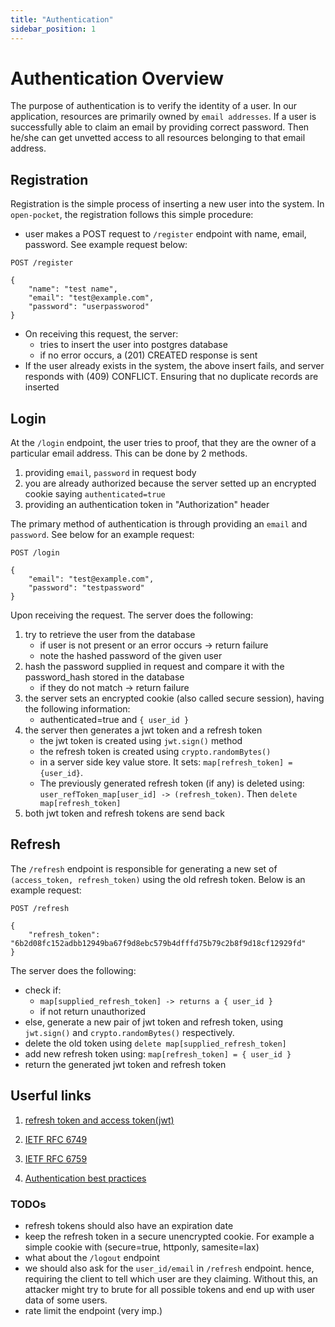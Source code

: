 ```yaml
---
title: "Authentication"
sidebar_position: 1
---
```


# Authentication Overview

The purpose of authentication is to verify the identity of a user.  In
our application, resources are primarily owned by `email addresses`. If
a user is successfully able to claim an email by providing correct
password. Then he/she can get unvetted access to all resources belonging
to that email address.  

## Registration

Registration is the simple process of inserting a new user into the
system. In `open-pocket`, the registration follows this simple
procedure:

- user makes a POST request to `/register` endpoint with name, email,
  password. See example request below:

```
POST /register

{
    "name": "test name",
    "email": "test@example.com",
    "password": "userpassworod"
}
```

- On receiving this request, the server:
    - tries to insert the user into postgres database
    -  if no error occurs, a (201) CREATED response is sent
- If the user already exists in the system, the above insert fails, and
  server responds with (409) CONFLICT. Ensuring that no duplicate
  records are inserted

## Login

At the `/login` endpoint, the user tries to proof, that they are the
owner of a particular email address. This can be done by 2 methods.

1. providing `email`, `password` in request body
2. you are already authorized because the server setted up an encrypted
   cookie saying `authenticated=true`
3. providing an authentication token in "Authorization" header

The primary method of authentication is through providing an `email` and
`password`. See below for an example request:

```
POST /login

{
    "email": "test@example.com",
    "password": "testpassword"
}
```

Upon receiving the request. The server does the following:

1. try to retrieve the user from the database
    - if user is not present or an error occurs -> return failure
    - note the hashed password of the given user
2. hash the password supplied in request and compare it with the
   password\_hash stored in the database
    - if they do not match -> return failure
3. the server sets an encrypted cookie (also called secure session),
   having the following information:
    - authenticated=true and `{ user_id }`
4. the server then generates a jwt token and a refresh token
    - the jwt token is created using `jwt.sign()` method
    - the refresh token is created using `crypto.randomBytes()`
    - in a server side key value store. It sets: `map[refresh_token] =
      {user_id}`.
    - The previously generated refresh token (if any) is deleted using:
      `user_refToken_map[user_id] -> (refresh_token)`. Then
      `delete map[refresh_token]`
5. both jwt token and refresh tokens are send back

## Refresh

The `/refresh` endpoint is responsible for generating a new set of
`(access_token, refresh_token)` using the old refresh token. Below is an
example request:

```
POST /refresh

{
    "refresh_token": "6b2d08fc152adbb12949ba67f9d8ebc579b4dfffd75b79c2b8f9d18cf12929fd"
}
```

The server does the following:

- check if:
    - `map[supplied_refresh_token] -> returns a { user_id }`
    - if not return unauthorized
- else, generate a new pair of jwt token and refresh token, using
  `jwt.sign()` and `crypto.randomBytes()` respectively.
- delete the old token using `delete map[supplied_refresh_token]`
- add new refresh token using: `map[refresh_token] = { user_id }`
- return the generated jwt token and refresh token 


## Userful links

1. [refresh token and access token(jwt)](https://www.codingshuttle.com/spring-boot-handbook/jwt-refresh-token-and-access-token/)

2. [IETF RFC 6749](https://datatracker.ietf.org/doc/html/rfc6749#section-1.5)

3. [IETF RFC 6759](https://datatracker.ietf.org/doc/html/rfc6750)

4. [Authentication best practices](https://cheatsheetseries.owasp.org/cheatsheets/Authentication_Cheat_Sheet.html)

### TODOs

- refresh tokens should also have an expiration date
- keep the refresh token in a secure unencrypted cookie. For example a
  simple cookie with (secure=true, httponly, samesite=lax) 
- what about the `/logout` endpoint
- we should also ask for the `user_id/email` in `/refresh` endpoint.
  hence, requiring the client to tell which user are they claiming.
  Without this, an attacker might try to brute for all possible tokens
  and end up with user data of some users.
- rate limit the endpoint (very imp.)

<!--
final architecture decided upon


- the user will log in using email and password
- will be issued access token and refresh token

    - further details -> access token is jwt with payload = { email,
      user_id }
    - refresh token is randomly generated string using
      [crypto.randomBytes](https://nodejs.org/api/crypto.html#cryptorandombytessize-callback)

    - also with the refresh token. we store in redis ->
      `redis.set(refresh_token, {email, user_id})`

    - we simply set `authenticated=true` in a special encrypted cookie
      (which only the server can decrypt/ and create). This is called
using
[fastify-securesession](https://github.com/fastify/fastify-secure-session).
the life of this cookie = life of the access token

    - in BROWSER cleints -> set refresh token in `http only https secure
      (whatever security settings)` -> into plain cookiep

access of protected routes

- non browser clients:
    - privide a valid authorization header with jwt token.
    - you can access whatever resources ownser by paylod (user\_id,
      email) in verified jwt

- browser clients:
    - server just simply decrypts the secured encrypted cookie. And
      finds out that it previously gave this client
        `authentication=true` property. cool, you can access it any
resouces with given email/user\_id

OOPS the access token/session.authentication=true expired.

- Browser clients -> send their refresh token (available in their
  cookie) to the server.
- server deletes the old refresh token and generates new pair of access
  token and refresh token. oh and dont forget the set authenticated=true

- for non brosser clients. -> it is up to the client to store the
  refresh token somewhere securly.
- send the refresh token to get new access token and regresh token.
- authenticate subsequent requests



-- some deep seek nitpicks -> store hash of the refresh tokens so even
if server is compromised -> you are not doomed 

-- another: Just ensure:

    The cookie path is set to your auth endpoint (e.g., path:
'/api/auth') to avoid sending it with every request unnecessarily.


- the backend must check both for `authenticated=true` and
  `authorization: bearer token` authentication methods



this blog is very useful:
https://www.descope.com/blog/post/refresh-token-rotation


This idea is now dumped. This is because,  i do not want to handle the
problems myself and rather stand on the shoulders of giants. 

Hence, i will use passport. Using the local strategy

-->


